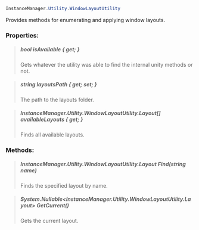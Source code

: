 ```csharp
InstanceManager.Utility.WindowLayoutUtility
```




Provides methods for enumerating and applying window layouts.


### Properties:

>##### bool isAvailable { get; }
>
>
>
>Gets whatever the utility was able to find the internal unity methods or not.
>

>##### string layoutsPath { get;  set; }
>
>
>
>The path to the layouts folder.
>

>##### InstanceManager.Utility.WindowLayoutUtility.Layout[] availableLayouts { get; }
>
>
>
>Finds all available layouts.
>

### Methods:

>##### InstanceManager.Utility.WindowLayoutUtility.Layout Find(string name)
>
>
>
>Finds the specified layout by name.
>

>##### System.Nullable<InstanceManager.Utility.WindowLayoutUtility.Layout> GetCurrent()
>
>
>
>Gets the current layout.
>